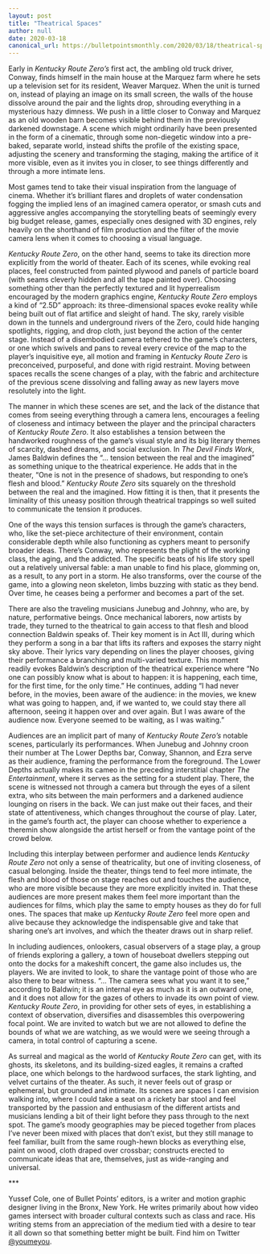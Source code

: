 ```yaml
---
layout: post
title: "Theatrical Spaces"
author: null
date: 2020-03-18
canonical_url: https://bulletpointsmonthly.com/2020/03/18/theatrical-spaces
---
```


Early in _Kentucky Route Zero’s_ first act, the ambling old truck driver, Conway, finds himself in the main house at the Marquez farm where he sets up a television set for its resident, Weaver Marquez. When the unit is turned on, instead of playing an image on its small screen, the walls of the house dissolve around the pair and the lights drop, shrouding everything in a mysterious hazy dimness. We push in a little closer to Conway and Marquez as an old wooden barn becomes visible behind them in the previously darkened downstage. A scene which might ordinarily have been presented in the form of a cinematic, through some non-diegetic window into a pre-baked, separate world, instead shifts the profile of the existing space, adjusting the scenery and transforming the staging, making the artifice of it more visible, even as it invites you in closer, to see things differently and through a more intimate lens.

Most games tend to take their visual inspiration from the language of cinema. Whether it’s brilliant flares and droplets of water condensation fogging the implied lens of an imagined camera operator, or smash cuts and aggressive angles accompanying the storytelling beats of seemingly every big budget release, games, especially ones designed with 3D engines, rely heavily on the shorthand of film production and the filter of the movie camera lens when it comes to choosing a visual language.

_Kentucky Route Zero_, on the other hand, seems to take its direction more explicitly from the world of theater. Each of its scenes, while evoking real places, feel constructed from painted plywood and panels of particle board (with seams cleverly hidden and all the tape painted over). Choosing something other than the perfectly textured and lit hyperrealism encouraged by the modern graphics engine, _Kentucky Route Zero_ employs a kind of “2.5D” approach: its three-dimensional spaces evoke reality while being built out of flat artifice and sleight of hand. The sky, rarely visible down in the tunnels and underground rivers of the Zero, could hide hanging spotlights, rigging, and drop cloth, just beyond the action of the center stage. Instead of a disembodied camera tethered to the game’s characters, or one which swivels and pans to reveal every crevice of the map to the player’s inquisitive eye, all motion and framing in _Kentucky Route Zero_ is preconceived, purposeful, and done with rigid restraint. Moving between spaces recalls the scene changes of a play, with the fabric and architecture of the previous scene dissolving and falling away as new layers move resolutely into the light.

The manner in which these scenes are set, and the lack of the distance that comes from seeing everything through a camera lens, encourages a feeling of closeness and intimacy between the player and the principal characters of _Kentucky Route Zero_. It also establishes a tension between the handworked roughness of the game’s visual style and its big literary themes of scarcity, dashed dreams, and social exclusion. In _The Devil Finds Work_, James Baldwin defines the “... tension between the real and the imagined” as something unique to the theatrical experience. He adds that in the theater, “One is not in the presence of shadows, but responding to one’s flesh and blood.” _Kentucky Route Zero_ sits squarely on the threshold between the real and the imagined. How fitting it is then, that it presents the liminality of this uneasy position through theatrical trappings so well suited to communicate the tension it produces.

One of the ways this tension surfaces is through the game’s characters, who, like the set-piece architecture of their environment, contain considerable depth while also functioning as cyphers meant to personify broader ideas. There’s Conway, who represents the plight of the working class, the aging, and the addicted. The specific beats of his life story spell out a relatively universal fable: a man unable to find his place, glomming on, as a result, to any port in a storm. He also transforms, over the course of the game, into a glowing neon skeleton, limbs buzzing with static as they bend. Over time, he ceases being a performer and becomes a part of the set. 

There are also the traveling musicians Junebug and Johnny, who are, by nature, performative beings. Once mechanical laborers, now artists by trade, they turned to the theatrical to gain access to that flesh and blood connection Baldwin speaks of. Their key moment is in Act III, during which they perform a song in a bar that lifts its rafters and exposes the starry night sky above. Their lyrics vary depending on lines the player chooses, giving their performance a branching and multi-varied texture. This moment readily evokes Baldwin’s description of the theatrical experience where “No one can possibly know what is about to happen: it is happening, each time, for the first time, for the only time.” He continues, adding “I had never before, in the movies, been aware of the audience: in the movies, we knew what was going to happen, and, if we wanted to, we could stay there all afternoon, seeing it happen over and over again. But I was aware of the audience now. Everyone seemed to be waiting, as I was waiting.”

Audiences are an implicit part of many of _Kentucky Route Zero’s_ notable scenes, particularly its performances. When Junebug and Johnny croon their number at The Lower Depths bar, Conway, Shannon, and Ezra serve as their audience, framing the performance from the foreground. The Lower Depths actually makes its cameo in the preceding interstitial chapter _The Entertainment_, where it serves as the setting for a student play. There, the scene is witnessed not through a camera but through the eyes of a silent extra, who sits between the main performers and a darkened audience lounging on risers in the back. We can just make out their faces, and their state of attentiveness, which changes throughout the course of play. Later, in the game’s fourth act, the player can choose whether to experience a theremin show alongside the artist herself or from the vantage point of the crowd below.

Including this interplay between performer and audience lends _Kentucky Route Zero_ not only a sense of theatricality, but one of inviting closeness, of casual belonging. Inside the theater, things tend to feel more intimate, the flesh and blood of those on stage reaches out and touches the audience, who are more visible because they are more explicitly invited in. That these audiences are more present makes them feel more important than the audiences for films, which play the same to empty houses as they do for full ones. The spaces that make up _Kentucky Route Zero_ feel more open and alive because they acknowledge the indispensable give and take that sharing one’s art involves, and which the theater draws out in sharp relief. 

In including audiences, onlookers, casual observers of a stage play, a group of friends exploring a gallery, a town of houseboat dwellers stepping out onto the docks for a makeshift concert, the game also includes us, the players. We are invited to look, to share the vantage point of those who are also there to bear witness. “... The camera sees what you want it to see,” according to Baldwin; it is an internal eye as much as it is an outward one, and it does not allow for the gazes of others to invade its own point of view. _Kentucky Route Zero_, in providing for other sets of eyes, in establishing a context of observation, diversifies and disassembles this overpowering focal point. We are invited to watch but we are not allowed to define the bounds of what we are watching, as we would were we seeing through a camera, in total control of capturing a scene.

As surreal and magical as the world of _Kentucky Route Zero_ can get, with its ghosts, its skeletons, and its building-sized eagles, it remains a crafted place, one which belongs to the hardwood surfaces, the stark lighting, and velvet curtains of the theater. As such, it never feels out of grasp or ephemeral, but grounded and intimate. Its scenes are spaces I can envision walking into, where I could take a seat on a rickety bar stool and feel transported by the passion and enthusiasm of the different artists and musicians lending a bit of their light before they pass through to the next spot. The game’s moody geographies may be pieced together from places I’ve never been mixed with places that don’t exist, but they still manage to feel familiar, built from the same rough-hewn blocks as everything else, paint on wood, cloth draped over crossbar; constructs erected to communicate ideas that are, themselves, just as wide-ranging and universal.

\*\*\*

Yussef Cole, one of Bullet Points’ editors, is a writer and motion graphic designer living in the Bronx, New York. He writes primarily about how video games intersect with broader cultural contexts such as class and race. His writing stems from an appreciation of the medium tied with a desire to tear it all down so that something better might be built. Find him on Twitter [@youmeyou](https://twitter.com/youmeyou).